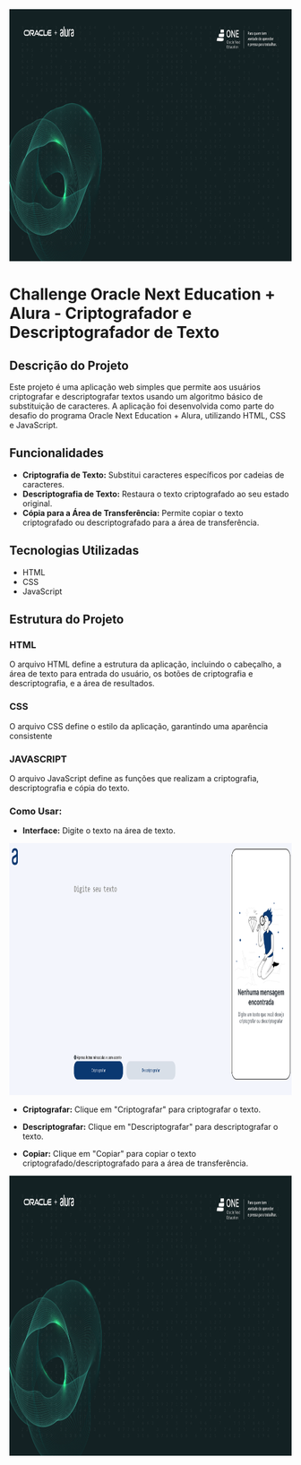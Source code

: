 <div align="center">
  <img height="450" width ="100%" src="https://github.com/FrnScz/Decodificador-de-Texto-Alura/blob/main/assets/Oracle%20%2B%20Alura%20Banner.png">
</div>

# Challenge Oracle Next Education + Alura - Criptografador e Descriptografador de Texto

## Descrição do Projeto

Este projeto é uma aplicação web simples que permite aos usuários criptografar e descriptografar textos usando um algoritmo básico de substituição de caracteres. A aplicação foi desenvolvida como parte do desafio do programa Oracle Next Education + Alura, utilizando HTML, CSS e JavaScript.

## Funcionalidades

- **Criptografia de Texto:** Substitui caracteres específicos por cadeias de caracteres.
- **Descriptografia de Texto:** Restaura o texto criptografado ao seu estado original.
- **Cópia para a Área de Transferência:** Permite copiar o texto criptografado ou descriptografado para a área de transferência.

## Tecnologias Utilizadas

- HTML
- CSS
- JavaScript

## Estrutura do Projeto

### HTML

O arquivo HTML define a estrutura da aplicação, incluindo o cabeçalho, a área de texto para entrada do usuário, os botões de criptografia e descriptografia, e a área de resultados.

### CSS
O arquivo CSS define o estilo da aplicação, garantindo uma aparência consistente

### JAVASCRIPT
O arquivo JavaScript define as funções que realizam a criptografia, descriptografia e cópia do texto.

### Como Usar:

- **Interface:**
Digite o texto na área de texto.<br/>
<img height="450" width ="100%" src="https://github.com/FrnScz/Decodificador-de-Texto-Alura/blob/main/assets/Interface.png">

- **Criptografar:**
Clique em "Criptografar" para criptografar o texto.<br/>


- **Descriptografar:**
Clique em "Descriptografar" para descriptografar o texto. <br/>

- **Copiar:**
Clique em "Copiar" para copiar o texto criptografado/descriptografado para a área de transferência. <br/>

<div align="center">
  <img height="500" width ="100%" src="https://github.com/FrnScz/Decodificador-de-Texto-Alura/blob/main/assets/Oracle%20%2B%20Alura%20Banner.png">
</div>
